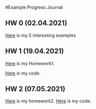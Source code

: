 #Example Progress Journal
## HW 0 (02.04.2021)

[Here](files/IE360_Hw0) is my 5 interesting examples

## HW 1 (19.04.2021)

[Here](files/IE360_Hw1) is my Homework1.

[Here](files/IE360_Hw1code.Rmd) is my code.

## HW 2 (07.05.2021)
[Here](files/hw2) is my homework2.
[Here](files/IE360hw2.rmd) is my code.